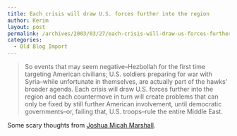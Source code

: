 ```yaml
---
title: Each crisis will draw U.S. forces further into the region
author: Kerim
layout: post
permalink: /archives/2003/03/27/each-crisis-will-draw-us-forces-further-into-the-region/
categories:
  - Old Blog Import
---
```


>   So events that may seem negative&#8211;Hezbollah for the first time targeting American civilians; U.S. soldiers preparing for war with Syria&#8211;while unfortunate in themselves, are actually part of the hawks&#8217; broader agenda. Each crisis will draw U.S. forces further into the region and each countermove in turn will create problems that can only be fixed by still further American involvement, until democratic governments&#8211;or, failing that, U.S. troops&#8211;rule the entire Middle East.


Some scary thoughts from <a href="http://www.washingtonmonthly.com/features/2003/0304.marshall.html" onclick="_gaq.push(['_trackEvent', 'outbound-article', 'http://www.washingtonmonthly.com/features/2003/0304.marshall.html', 'Joshua Micah Marshall']);" >Joshua Micah Marshall</a>.

